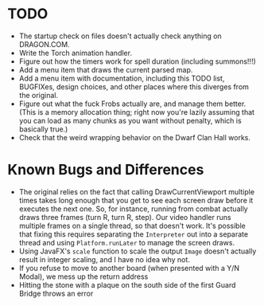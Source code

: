# TODO

- The startup check on files doesn't actually check anything on DRAGON.COM.
- Write the Torch animation handler.
- Figure out how the timers work for spell duration (including summons!!!)
- Add a menu item that draws the current parsed map.
- Add a menu item with documentation, including this TODO list, BUGFIXes, design choices, and other places where this diverges from the original.
- Figure out what the fuck Frobs actually are, and manage them better. (This is a memory allocation thing; right now you're lazily assuming that you can load as many chunks as you want without penalty, which is basically true.)
- Check that the weird wrapping behavior on the Dwarf Clan Hall works.

# Known Bugs and Differences

- The original relies on the fact that calling DrawCurrentViewport multiple times takes long enough that you get to see each screen draw before it executes the next one. So, for instance, running from combat actually draws three frames (turn R, turn R, step). Our video handler runs multiple frames on a single thread, so that doesn't work. It's possible that fixing this requires separating the `Interpreter` out into a separate thread and using `Platform.runLater` to manage the screen draws.
- Using JavaFX's `scale` function to scale the output `Image` doesn't actually result in integer scaling, and I have no idea why not.
- If you refuse to move to another board (when presented with a Y/N Modal), we mess up the return address
- Hitting the stone with a plaque on the south side of the first Guard Bridge throws an error
